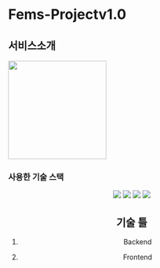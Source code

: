 # Fems-Projectv1.0
##  서비스소개 
<img src="https://user-images.githubusercontent.com/50833458/207236100-b9a690b8-b4a2-45e6-9e4d-9f0cf71b85c4.png" width="200" height="200"/>

### 사용한 기술 스택
<div align="center">
	<img src="https://img.shields.io/badge/Java-007396?style=flat&logo=Java&logoColor=white" />
	<img src="https://img.shields.io/badge/HTML5-E34F26?style=flat&logo=HTML5&logoColor=white" />
	<img src="https://img.shields.io/badge/CSS3-1572B6?style=flat&logo=CSS3&logoColor=white" /
  <img src="https://img.shields.io/badge/표시할이름-색상?style=for-the-badge&logo=기술스택아이콘&logoColor=white">
  <img src="https://img.shields.io/badge/React-61DAFB?style=flat&logo=React&logoColor=white" /
</div>


## 기술 틀
1. Backend

2. Frontend

